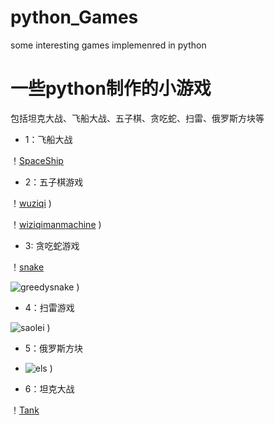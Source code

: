# python_Games
some interesting games implemenred in python

 # 一些python制作的小游戏

包括坦克大战、飞船大战、五子棋、贪吃蛇、扫雷、俄罗斯方块等

* 1：飞船大战





！[SpaceShip](E:\Mycode\python_Games\images\spaceship.gif )



* 2：五子棋游戏



！[wuziqi]( E:\Mycode\python_Games\images\五子棋人人大战.gif) )

 ！[wiziqimanmachine](E:\Mycode\python_Games\images\五子棋人机对战.gif) )





* 3: 贪吃蛇游戏

！[snake]( https://github.com/liuzuoping/python_Games/blob/master/images/snake.gif )



![greedysnake](E:\Mycode\python_Games\images\贪吃蛇.gif) )

* 4：扫雷游戏

![saolei](E:\Mycode\python_Games\images\扫雷.gif) )

* 5：俄罗斯方块
* ![els]( E:\Mycode\python_Games\images\俄罗斯方块.gif) )

* 6：坦克大战

！[Tank](E:\Mycode\python_Games\images\坦克大战.gif)

